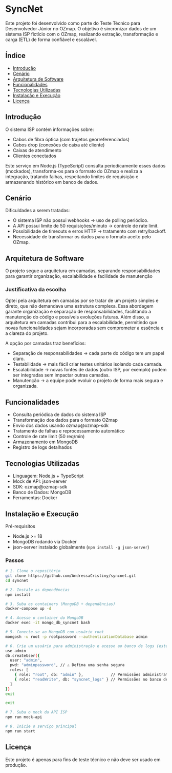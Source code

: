 # SyncNet

Este projeto foi desenvolvido como parte do Teste Técnico para Desenvolvedor Júnior no OZmap.
O objetivo é sincronizar dados de um sistema ISP fictício com o OZmap, realizando extração, transformação e carga (ETL) de forma confiável e escalável.

## Índice

- [Introdução](#introdução)
- [Cenário](#cenário)
- [Arquitetura de Software](#arquitetura-de-software)
- [Funcionalidades](#funcionalidades)
- [Tecnologias Utilizadas](#tecnologias-utilizadas)
- [Instalação e Execução](#instalação-e-execução)
- [Licença](#licença)

## Introdução

O sistema ISP contém informações sobre:

- Cabos de fibra óptica (com trajetos georreferenciados)
- Cabos drop (conexões de caixa até cliente)
- Caixas de atendimento
- Clientes conectados

Este serviço em Node.js (TypeScript) consulta periodicamente esses dados (mockados), transforma-os para o formato do OZmap e realiza a integração, tratando falhas, respeitando limites de requisição e armazenando histórico em banco de dados.

## Cenário

Dificuldades a serem tratadas:

- O sistema ISP não possui webhooks → uso de polling periódico.
- A API possui limite de 50 requisições/minuto → controle de rate limit.
- Possibilidade de timeouts e erros HTTP → tratamento com retry/backoff.
- Necessidade de transformar os dados para o formato aceito pelo OZmap.

## Arquitetura de Software

O projeto segue a arquitetura em camadas, separando responsabilidades para garantir organização, escalabilidade e facilidade de manutenção

### Justificativa da escolha

Optei pela arquitetura em camadas por se tratar de um projeto simples e direto, que não demandava uma estrutura complexa. Essa abordagem garante organização e separação de responsabilidades, facilitando a manutenção do código e possíveis evoluções futuras. Além disso, a arquitetura em camadas contribui para a escalabilidade, permitindo que novas funcionalidades sejam incorporadas sem comprometer a essência e a clareza do projeto.

A opção por camadas traz benefícios:

- Separação de responsabilidades → cada parte do código tem um papel claro.
- Testabilidade → mais fácil criar testes unitários isolando cada camada.
- Escalabilidade → novas fontes de dados (outro ISP, por exemplo) podem ser integradas sem impactar outras camadas.
- Manutenção → a equipe pode evoluir o projeto de forma mais segura e organizada.

## Funcionalidades

- Consulta periódica de dados do sistema ISP
- Transformação dos dados para o formato OZmap
- Envio dos dados usando ozmap@ozmap-sdk
- Tratamento de falhas e reprocessamento automático
- Controle de rate limit (50 req/min)
- Armazenamento em MongoDB
- Registro de logs detalhados

## Tecnologias Utilizadas

- Linguagem: Node.js + TypeScript
- Mock de API: json-server
- SDK: ozmap@ozmap-sdk
- Banco de Dados: MongoDB
- Ferramentas: Docker

## Instalação e Execução

Pré-requisitos

- Node.js >= 18
- MongoDB rodando via Docker
- json-server instalado globalmente (`npm install -g json-server`)

### Passos

```bash
# 1. Clone o repositório
git clone https://github.com/AndressaCristiny/syncnet.git
cd syncnet

# 2. Instale as dependências
npm install

# 3. Suba os containers (MongoDB + dependências)
docker-compose up -d

# 4. Acesse o container do MongoDB
docker exec -it mongo_db_syncnet bash

# 5. Conecte-se ao MongoDB com usuário root
mongosh -u root -p rootpassword --authenticationDatabase admin

# 6. Crie um usuário para administração e acesso ao banco de logs (este user foi criado para fins de testes, não usar em produção)
use admin
db.createUser({
  user: "admin",
  pwd: "adminpassword", // ⚠️ Defina uma senha segura
  roles: [
    { role: "root", db: "admin" },            // Permissões administrativas
    { role: "readWrite", db: "syncnet_logs" } // Permissões no banco de logs
  ]
})
exit

exit

# 7. Suba o mock da API ISP
npm run mock-api

# 8. Inicie o serviço principal
npm run start
```

## Licença

Este projeto é apenas para fins de teste técnico e não deve ser usado em produção.
